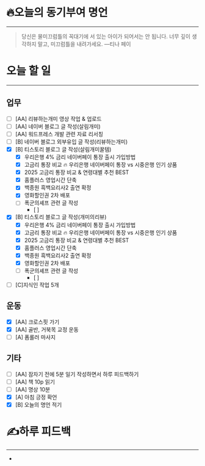 # 🔥오늘의 동기부여 명언

---
> 당신은 물미끄럼틀의 꼭대기에 서 있는 아이가 되어서는 안 됩니다. 너무 깊이 생각하지 말고, 미끄럼틀을 내려가세요.
> —티나 페이

# 오늘 할 일
---
## 업무
- [ ] [AA] 리뷰하는개미 영상 작업 & 업로드
- [ ] [AA] 네이버 블로그 글 작성(살림개미)
- [ ] [AA] 워드프레스 개발 관련 자료 리서칭
- [ ] [B] 네이버 블로그 외부유입 글 작성(리뷰하는개미)
- [x] [B] 티스토리 블로그 글 작성(살림개미꿀템)
	- [x] 우리은행 4% 금리 네이버페이 통장 출시 가입방법
	- [x] 고금리 통장 비교 🔥 우리은행 네이버페이 통장 vs 시중은행 인기 상품
	- [x] 2025 고금리 통장 비교 & 연령대별 추천 BEST
	- [x] 홈플러스 영업시간 단축
	- [x] 백종원 흑백요리사2 출연 확정
	- [x] 영화할인권 2차 배포
	- [ ] 폭군의셰프 관련 글 작성
		- [ ] 
- [x] [B] 티스토리 블로그 글 작성(개미의리뷰)
	- [x] 우리은행 4% 금리 네이버페이 통장 출시 가입방법
	- [x] 고금리 통장 비교 🔥 우리은행 네이버페이 통장 vs 시중은행 인기 상품
	- [x] 2025 고금리 통장 비교 & 연령대별 추천 BEST
	- [x] 홈플러스 영업시간 단축
	- [x] 백종원 흑백요리사2 출연 확정
	- [x] 영화할인권 2차 배포
	- [ ] 폭군의셰프 관련 글 작성
		- [ ] 
- [ ] [C]지식인 작업 5개

## 운동
- [x] [AA] 크로스핏 가기
- [x] [AA] 골반, 거북목 교정 운동
- [ ] [A] 폼롤러 마사지

## 기타
- [ ] [AA] 잠자기 전에 5분 일기 작성하면서 하루 피드백하기
- [ ] [AA] 책 10p 읽기
- [ ] [AA] 명상 10분
- [x] [A] 아침 긍정 확언
- [x] [B] 오늘의 명언 적기

# ✍하루 피드백
---
- 